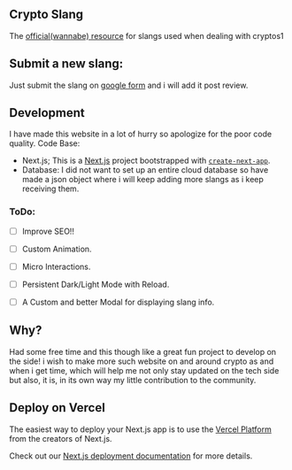 ## Crypto Slang

The [official(wannabe) resource](https://crypto-slang.vercel.app) for slangs used when dealing with cryptos1

## Submit a new slang:
Just submit the slang on [google form](https://forms.gle/hjYEWGzacgLwhXcK8) and i will add it post review.


## Development
I have made this website in a lot of hurry so apologize for the poor code quality.
Code Base:
- Next.js; This is a [Next.js](https://nextjs.org/) project bootstrapped with [`create-next-app`](https://github.com/vercel/next.js/tree/canary/packages/create-next-app).
- Database: I did not want to set up an entire cloud database so have made a json object where i will keep adding more slangs as i keep receiving them.

### ToDo:
- [ ] Improve SEO!!
- [ ] Custom Animation.
- [ ] Micro Interactions.
- [ ] Persistent Dark/Light Mode with Reload.
- [ ] A Custom and better Modal for displaying slang info.


## Why?
Had some free time and this though like a great fun project to develop on the side! i wish to make more such website on and around crypto as and when i get time, which will help me not only stay updated on the tech side but also, it is, in its own way my little contribution to the community.

## Deploy on Vercel

The easiest way to deploy your Next.js app is to use the [Vercel Platform](https://vercel.com/new?utm_medium=default-template&filter=next.js&utm_source=create-next-app&utm_campaign=create-next-app-readme) from the creators of Next.js.

Check out our [Next.js deployment documentation](https://nextjs.org/docs/deployment) for more details.
